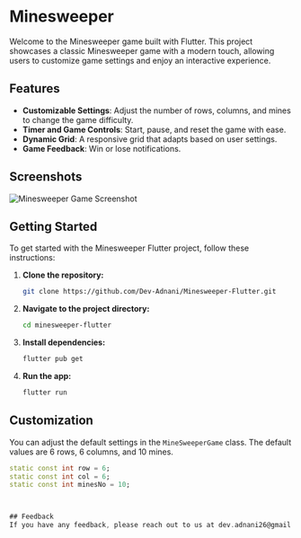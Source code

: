 # Minesweeper

Welcome to the Minesweeper game built with Flutter. This project showcases a classic Minesweeper game with a modern touch, allowing users to customize game settings and enjoy an interactive experience.

## Features

- **Customizable Settings**: Adjust the number of rows, columns, and mines to change the game difficulty.
- **Timer and Game Controls**: Start, pause, and reset the game with ease.
- **Dynamic Grid**: A responsive grid that adapts based on user settings.
- **Game Feedback**: Win or lose notifications.

## Screenshots

![Minesweeper Game Screenshot](https://i.imgur.com/Lceb8mf.png)

## Getting Started

To get started with the Minesweeper Flutter project, follow these instructions:

1. **Clone the repository:**

    ```bash
    git clone https://github.com/Dev-Adnani/Minesweeper-Flutter.git
    ```

2. **Navigate to the project directory:**

    ```bash
    cd minesweeper-flutter
    ```

3. **Install dependencies:**

    ```bash
    flutter pub get
    ```

4. **Run the app:**

    ```bash
    flutter run
    ```

## Customization

You can adjust the default settings in the `MineSweeperGame` class. The default values are 6 rows, 6 columns, and 10 mines.

```dart
static const int row = 6;
static const int col = 6;
static const int minesNo = 10;



## Feedback
If you have any feedback, please reach out to us at dev.adnani26@gmail.com
